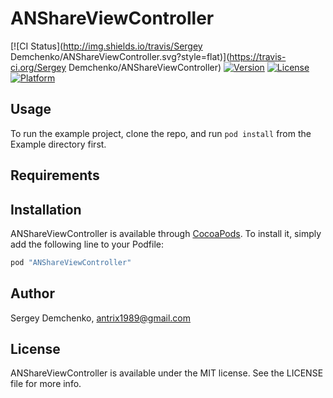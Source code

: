 # ANShareViewController

[![CI Status](http://img.shields.io/travis/Sergey Demchenko/ANShareViewController.svg?style=flat)](https://travis-ci.org/Sergey Demchenko/ANShareViewController)
[![Version](https://img.shields.io/cocoapods/v/ANShareViewController.svg?style=flat)](http://cocoapods.org/pods/ANShareViewController)
[![License](https://img.shields.io/cocoapods/l/ANShareViewController.svg?style=flat)](http://cocoapods.org/pods/ANShareViewController)
[![Platform](https://img.shields.io/cocoapods/p/ANShareViewController.svg?style=flat)](http://cocoapods.org/pods/ANShareViewController)

## Usage

To run the example project, clone the repo, and run `pod install` from the Example directory first.

## Requirements

## Installation

ANShareViewController is available through [CocoaPods](http://cocoapods.org). To install
it, simply add the following line to your Podfile:

```ruby
pod "ANShareViewController"
```

## Author

Sergey Demchenko, antrix1989@gmail.com

## License

ANShareViewController is available under the MIT license. See the LICENSE file for more info.
